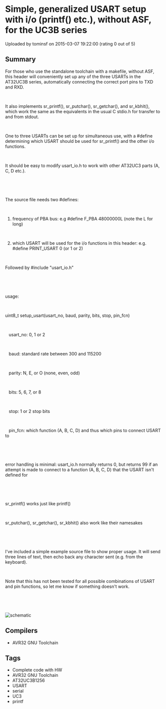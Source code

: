# Simple, generalized USART setup with i/o (printf() etc.), without ASF, for the UC3B series

Uploaded by tominsf on 2015-03-07 19:22:00 (rating 0 out of 5)

## Summary

For those who use the standalone toolchain with a makefile, without ASF, this header will conveniently set up any of the three USARTs in the AT32UC3B series, automatically connecting the correct port pins to TXD and RXD.


 


It also implements sr\_printf(), sr\_putchar(), sr\_getchar(), and sr\_kbhit(), which work the same as the equivalents in the usual C stdio.h for transfer to and from stdout.


 


One to three USARTs can be set up for simultaneous use, with a #define determining which USART should be used for sr\_printf() and the other i/o functions.


 


It should be easy to modify usart\_io.h to work with other AT32UC3 parts (A, C, D etc.).


 


 


The source file needs two #defines:


 


1. frequency of PBA bus: e.g #define F\_PBA 48000000L (note the L for long)


 


2. which USART will be used for the i/o functions in this header: e.g. #define PRINT\_USART 0 (or 1 or 2)


 


Followed by #include "usart\_io.h"


 


 


usage:


 


uint8\_t setup\_usart(usart\_no, baud, parity, bits, stop, pin\_fcn)


 


   usart\_no: 0, 1 or 2


 


   baud: standard rate between 300 and 115200


 


   parity: N, E, or O (none, even, odd)


 


   bits: 5, 6, 7, or 8


 


   stop: 1 or 2 stop bits


 


   pin\_fcn: which function (A, B, C, D) and thus which pins to connect USART to


 


 


error handling is minimal: usart\_io.h normally returns 0, but returns 99 if an attempt is made to connect to a function (A, B, C, D) that the USART isn't defined for


 


 


sr\_printf() works just like printf()


 


sr\_putchar(), sr\_getchar(), sr\_kbhit() also work like their namesakes


 


 


I've included a simple example source file to show proper usage. It will send three lines of text, then echo back any character sent (e.g. from the keyboard).


 


Note that this has not been tested for all possible combinations of USART and pin functions, so let me know if something doesn't work.


 


 


![schematic](https://www.avrfreaks.net/sites/default/files/usart_io_example.jpg "example schematic")

## Compilers

- AVR32 GNU Toolchain

## Tags

- Complete code with HW
- AVR32 GNU Toolchain
- AT32UC3B1256
- USART
- serial
- UC3
- printf
